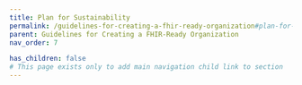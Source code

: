 ```yaml
---
title: Plan for Sustainability
permalink: /guidelines-for-creating-a-fhir-ready-organization#plan-for-sustainability
parent: Guidelines for Creating a FHIR-Ready Organization
nav_order: 7

has_children: false
# This page exists only to add main navigation child link to section
---
```

